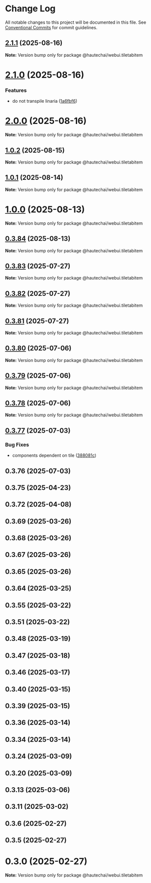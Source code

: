 # Change Log

All notable changes to this project will be documented in this file.
See [Conventional Commits](https://conventionalcommits.org) for commit guidelines.

## [2.1.1](https://github.com/HautechAI/webui/compare/@hautechai/webui.tiletabitem@2.1.0...@hautechai/webui.tiletabitem@2.1.1) (2025-08-16)

**Note:** Version bump only for package @hautechai/webui.tiletabitem

# [2.1.0](https://github.com/HautechAI/webui/compare/@hautechai/webui.tiletabitem@1.0.2...@hautechai/webui.tiletabitem@2.1.0) (2025-08-16)

### Features

- do not transpile linaria ([1a6fbf6](https://github.com/HautechAI/webui/commit/1a6fbf6353a0e5028040006b5045170cf83f1ba0))

# [2.0.0](https://github.com/HautechAI/webui/compare/@hautechai/webui.tiletabitem@1.0.2...@hautechai/webui.tiletabitem@2.0.0) (2025-08-16)

**Note:** Version bump only for package @hautechai/webui.tiletabitem

## [1.0.2](https://github.com/HautechAI/webui/compare/@hautechai/webui.tiletabitem@1.0.1...@hautechai/webui.tiletabitem@1.0.2) (2025-08-15)

**Note:** Version bump only for package @hautechai/webui.tiletabitem

## [1.0.1](https://github.com/HautechAI/webui/compare/@hautechai/webui.tiletabitem@1.0.0...@hautechai/webui.tiletabitem@1.0.1) (2025-08-14)

**Note:** Version bump only for package @hautechai/webui.tiletabitem

# [1.0.0](https://github.com/HautechAI/webui/compare/@hautechai/webui.tiletabitem@0.3.84...@hautechai/webui.tiletabitem@1.0.0) (2025-08-13)

**Note:** Version bump only for package @hautechai/webui.tiletabitem

## [0.3.84](https://github.com/HautechAI/webui/compare/@hautechai/webui.tiletabitem@0.3.83...@hautechai/webui.tiletabitem@0.3.84) (2025-08-13)

**Note:** Version bump only for package @hautechai/webui.tiletabitem

## [0.3.83](https://github.com/HautechAI/webui/compare/@hautechai/webui.tiletabitem@0.3.82...@hautechai/webui.tiletabitem@0.3.83) (2025-07-27)

**Note:** Version bump only for package @hautechai/webui.tiletabitem

## [0.3.82](https://github.com/HautechAI/webui/compare/@hautechai/webui.tiletabitem@0.3.81...@hautechai/webui.tiletabitem@0.3.82) (2025-07-27)

**Note:** Version bump only for package @hautechai/webui.tiletabitem

## [0.3.81](https://github.com/HautechAI/webui/compare/@hautechai/webui.tiletabitem@0.3.80...@hautechai/webui.tiletabitem@0.3.81) (2025-07-27)

**Note:** Version bump only for package @hautechai/webui.tiletabitem

## [0.3.80](https://github.com/HautechAI/webui/compare/@hautechai/webui.tiletabitem@0.3.79...@hautechai/webui.tiletabitem@0.3.80) (2025-07-06)

**Note:** Version bump only for package @hautechai/webui.tiletabitem

## [0.3.79](https://github.com/HautechAI/webui/compare/@hautechai/webui.tiletabitem@0.3.78...@hautechai/webui.tiletabitem@0.3.79) (2025-07-06)

**Note:** Version bump only for package @hautechai/webui.tiletabitem

## [0.3.78](https://github.com/HautechAI/webui/compare/@hautechai/webui.tiletabitem@0.3.77...@hautechai/webui.tiletabitem@0.3.78) (2025-07-06)

**Note:** Version bump only for package @hautechai/webui.tiletabitem

## [0.3.77](https://github.com/HautechAI/webui/compare/@hautechai/webui.tiletabitem@0.3.76...@hautechai/webui.tiletabitem@0.3.77) (2025-07-03)

### Bug Fixes

- components dependent on tile ([388081c](https://github.com/HautechAI/webui/commit/388081cbd0f744e9ab9784b2af1b6161c36e8c18))

## 0.3.76 (2025-07-03)

## 0.3.75 (2025-04-23)

## 0.3.72 (2025-04-08)

## 0.3.69 (2025-03-26)

## 0.3.68 (2025-03-26)

## 0.3.67 (2025-03-26)

## 0.3.65 (2025-03-26)

## 0.3.64 (2025-03-25)

## 0.3.55 (2025-03-22)

## 0.3.51 (2025-03-22)

## 0.3.48 (2025-03-19)

## 0.3.47 (2025-03-18)

## 0.3.46 (2025-03-17)

## 0.3.40 (2025-03-15)

## 0.3.39 (2025-03-15)

## 0.3.36 (2025-03-14)

## 0.3.34 (2025-03-14)

## 0.3.24 (2025-03-09)

## 0.3.20 (2025-03-09)

## 0.3.13 (2025-03-06)

## 0.3.11 (2025-03-02)

## 0.3.6 (2025-02-27)

## 0.3.5 (2025-02-27)

# 0.3.0 (2025-02-27)

**Note:** Version bump only for package @hautechai/webui.tiletabitem
